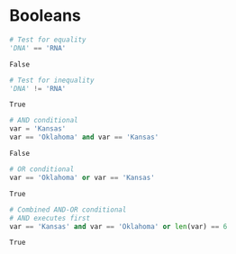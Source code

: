 
# Booleans


```python
# Test for equality
'DNA' == 'RNA'
```




    False




```python
# Test for inequality
'DNA' != 'RNA'
```




    True




```python
# AND conditional
var = 'Kansas'
var == 'Oklahoma' and var == 'Kansas'
```




    False




```python
# OR conditional
var == 'Oklahoma' or var == 'Kansas'
```




    True




```python
# Combined AND-OR conditional
# AND executes first
var == 'Kansas' and var == 'Oklahoma' or len(var) == 6
```




    True


